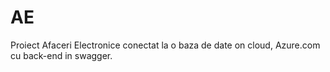 # AE
Proiect Afaceri Electronice conectat la o baza de date on cloud, Azure.com cu back-end in swagger.
